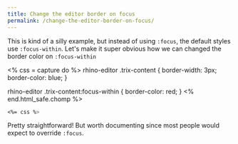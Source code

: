 ```yaml
---
title: Change the editor border on focus
permalink: /change-the-editor-border-on-focus/
---
```


This is kind of a silly example, but instead of using `:focus`, the default styles use
`:focus-within`. Let's make it super obvious how we can changed the border color on `:focus-within`

<% css = capture do %>
rhino-editor .trix-content {
  border-width: 3px;
  border-color: blue;
}

rhino-editor .trix-content:focus-within {
  border-color: red;
}
<% end.html_safe.chomp %>



```css
<%= css %>
```

<style>
  <%= css %>
</style>
<rhino-editor>

</rhino-editor>

Pretty straightforward! But worth documenting since most people would expect to override `:focus`.
